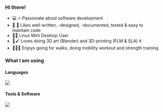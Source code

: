 ### Hi there!

- 💻 🔥 Passionate about software development
- 🔧 📄 Likes well-written, -designed, -documented, tested & easy to maintain code
- 🐧🌱 Linux Mint Desktop User
- 🎨🖌️ Loves doing 3D art (Blender) and 3D-printing (FLM & SLA) it
- 🌳🤸‍♀️ Enjoys going for walks, doing mobility workout and strength training

### What I am using

#### Languages

<p align="left">
  <a href="https://skillicons.dev">
    <img src="https://skillicons.dev/icons?i=python,c,cpp,cmake,latex" />
  </a>
</p>

#### Tools & Software

<p align="left">
  <a href="https://skillicons.dev">
    <img src="https://skillicons.dev/icons?i=blender,linux,git,docker,vscode" />
  </a>
</p>


<!--
**RobertHue/RobertHue** is a ✨ _special_ ✨ repository because its `README.md` (this file) appears on your GitHub profile.

Here are some ideas to get you started:

- 🔭 I’m currently working on ...
- 🌱 I’m currently learning ...
- 👯 I’m looking to collaborate on ...
- 🤔 I’m looking for help with ...
- 💬 Ask me about ...
- 📫 How to reach me: ...
- 😄 Pronouns: ...
- ⚡ Fun fact: ...
-->
